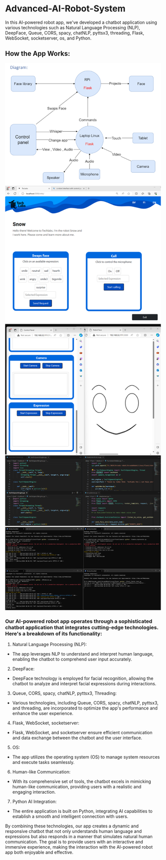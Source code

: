 # Advanced-AI-Robot-System
In this AI-powered robot app, we've developed a chatbot application using various technologies such as Natural Language Processing (NLP), DeepFace, Queue, CORS, spacy, chatNLP, pyttsx3, threading, Flask, WebSocket, socketserver, os, and Python. 

## How the App Works:
![alt text](./Images/Robot_Diagram.png)
![alt text](./Images/Robot%20interface%20and%20%20control%20panel%20in%20iphone.png)
![alt text](./Images/Part_of_codes.png)
![alt text](./Images/Terminal_running_servers.png)


### Our AI-powered robot app operates through a sophisticated chatbot application that integrates cutting-edge technologies. Here's a breakdown of its functionality:

1. Natural Language Processing (NLP):
- The app leverages NLP to understand and interpret human language, enabling the chatbot to comprehend user input accurately.

2. DeepFace:
- DeepFace technology is employed for facial recognition, allowing the chatbot to analyze and interpret facial expressions during interactions.

3. Queue, CORS, spacy, chatNLP, pyttsx3, Threading:
- Various technologies, including Queue, CORS, spacy, chatNLP, pyttsx3, and threading, are incorporated to optimize the app's performance and enhance the user experience.

4. Flask, WebSocket, socketserver:
- Flask, WebSocket, and socketserver ensure efficient communication and data exchange between the chatbot and the user interface.

5. OS:
- The app utilizes the operating system (OS) to manage system resources and execute tasks seamlessly.

6. Human-like Communication:
- With its comprehensive set of tools, the chatbot excels in mimicking human-like communication, providing users with a realistic and engaging interaction.

7. Python AI Integration:
- The entire application is built on Python, integrating AI capabilities to establish a smooth and intelligent connection with users.

By combining these technologies, our app creates a dynamic and responsive chatbot that not only understands human language and expressions but also responds in a manner that simulates natural human communication. The goal is to provide users with an interactive and immersive experience, making the interaction with the AI-powered robot app both enjoyable and effective.

